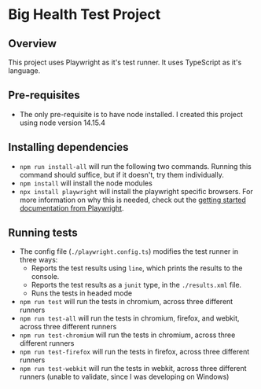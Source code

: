 # Big Health Test Project

## Overview
This project uses Playwright as it's test runner. It uses TypeScript as it's language.

## Pre-requisites
- The only pre-requisite is to have node installed. I created this project using node version 14.15.4

## Installing dependencies
- `npm run install-all` will run the following two commands. Running this command should suffice, but if it doesn't, try them individually.
- `npm install` will install the node modules
- `npx install playwright` will install the playwright specific browsers. For more information on why this is needed, check out the [getting started documentation from Playwright](https://playwright.dev/docs/intro#installation).

## Running tests
- The config file (`./playwright.config.ts`) modifies the test runner in three ways:
  - Reports the test results using `line`, which prints the results to the console.
  - Reports the test results as a `junit` type, in the `./results.xml` file.
  - Runs the tests in headed mode
- `npm run test` will run the tests in chromium, across three different runners
- `npm run test-all` will run the tests in chromium, firefox, and webkit, across three different runners
- `npm run test-chromium` will run the tests in chromium, across three different runners
- `npm run test-firefox` will run the tests in firefox, across three different runners
- `npm run test-webkit` will run the tests in webkit, across three different runners (unable to validate, since I was developing on Windows)

